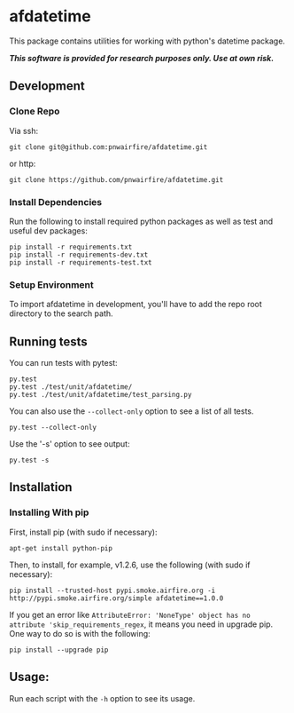 # afdatetime

This package contains utilities for working with python's datetime
package.

***This software is provided for research purposes only. Use at own risk.***

## Development

### Clone Repo

Via ssh:

    git clone git@github.com:pnwairfire/afdatetime.git

or http:

    git clone https://github.com/pnwairfire/afdatetime.git

### Install Dependencies

Run the following to install required python packages as well
as test and useful dev packages:

    pip install -r requirements.txt
    pip install -r requirements-dev.txt
    pip install -r requirements-test.txt

### Setup Environment

To import afdatetime in development, you'll have to add the repo
root directory to the search path.

## Running tests

You can run tests with pytest:

    py.test
    py.test ./test/unit/afdatetime/
    py.test ./test/unit/afdatetime/test_parsing.py

You can also use the ```--collect-only``` option to see a list of all tests.

    py.test --collect-only

Use the '-s' option to see output:

    py.test -s

## Installation

### Installing With pip

First, install pip (with sudo if necessary):

    apt-get install python-pip

Then, to install, for example, v1.2.6, use the following (with sudo if
necessary):

    pip install --trusted-host pypi.smoke.airfire.org -i http://pypi.smoke.airfire.org/simple afdatetime==1.0.0

If you get an error like    ```AttributeError: 'NoneType' object has no attribute 'skip_requirements_regex```, it means you need in upgrade pip.  One way to do so is with the following:

    pip install --upgrade pip

## Usage:

Run each script with the `-h` option to see its usage.
